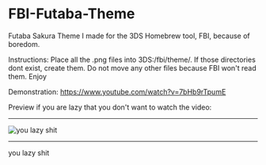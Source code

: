 # FBI-Futaba-Theme
Futaba Sakura Theme I made for the 3DS Homebrew tool, FBI, because of boredom.

Instructions:
Place all the .png files into 3DS:/fbi/theme/.
If those directories dont exist, create them.
Do not move any other files because FBI won't read them.
Enjoy

Demonstration:
https://www.youtube.com/watch?v=7bHb9rTpumE

Preview if you are lazy that you don't want to watch the video:
*************************************************
![you lazy shit](https://i.imgur.com/fAqYfhf.png)
*************
you lazy shit
